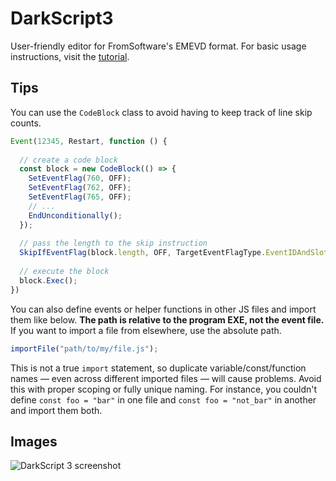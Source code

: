 # DarkScript3

User-friendly editor for FromSoftware's EMEVD format. For basic usage instructions, visit the [tutorial](http://soulsmodding.wikidot.com/tutorial:learning-how-to-use-emevd).

## Tips

You can use the `CodeBlock` class to avoid having to keep track of line skip counts.

```js
Event(12345, Restart, function () {
  
  // create a code block
  const block = new CodeBlock(() => {
    SetEventFlag(760, OFF);
    SetEventFlag(762, OFF);
    SetEventFlag(765, OFF);
    // ...
    EndUnconditionally();
  });
  
  // pass the length to the skip instruction
  SkipIfEventFlag(block.length, OFF, TargetEventFlagType.EventIDAndSlotNumber, 12345000);
  
  // execute the block
  block.Exec();
})
```

You can also define events or helper functions in other JS files and import them like below. **The path is relative to the program EXE, not the event file.** If you want to import a file from elsewhere, use the absolute path.

```js
importFile("path/to/my/file.js");
```

This is not a true `import` statement, so duplicate variable/const/function names –– even across different imported files –– will cause problems. Avoid this with proper scoping or fully unique naming. For instance, you couldn't define `const foo = "bar"` in one file and `const foo = "not_bar"` in another and import them both.

## Images
![DarkScript 3 screenshot](https://i.imgur.com/mKBkZuk.png)

